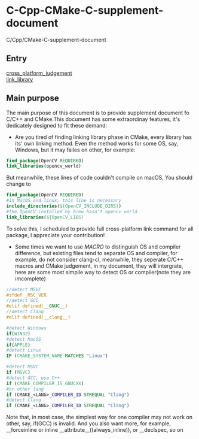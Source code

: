 # C-Cpp-CMake-C-supplement-document
C/Cpp/CMake-C-supplement-document
## Entry
[cross_platform_judgement](cross_platform/cross_platform.md)    
[link_library](library/library.md)
## Main purpose
The main purpose of this document is to provide supplement document fo C/C++ and CMake.This document has some extraordinay features, it's dedicately designed to fit these demand:
- Are you tired of finding linking library phase in CMake, every library has its' own linking method. Even the method works for some OS, say, Windows, but it may failes on other, for example:
```cmake
find_package(OpenCV REQUIRED)
link_libraries(opencv_world)
```
But meanwhile, these lines of code couldn't compile on macOS, You should change to
```cmake
find_package(OpenCV REQUIRED)
#in MacOS and linux, this line is necessary
include_directories(${OpenCV_INCLUDE_DIRS})
#the OpenCV installed by brew hasn't opencv_world
link_libraries(${OpenCV_LIBS)
```
To solve this, I scheduled to provide full cross-platform link command for all package, I appreciate your contribution!

- Some times we want to use *MACRO* to distinguish OS and compiler difference, but existing files tend to separate OS and compiler, for example, do not consider clang-cl, meanwhile, they seperate C/C++ macros and CMake judgement, in my document, they will intergrate, here are some most simpile way to detect OS or compiler(note they are imcomplete)
```C++
//detect MSVC
#ifdef _MSC_VER
//detect GCC
#elif defined(__GNUC__)
//detect Clang
#elif defined(__clang__)
```
```cmake
#detect Windows
if(WIN32)
#detect MacOS
if(APPLE)
#detect Linux
IF (CMAKE_SYSTEM_NAME MATCHES "Linux")

#detect MSVC
if (MSVC)
#detect GCC, use C++
if (CMAKE_COMPILER_IS_GNUCXX)
#or other lang
if (CMAKE_<LANG>_COMPILER_ID STREQUAL "Clang")
#detect Clang
if (CMAKE_<LANG>_COMPILER_ID STREQUAL "Clang")
```
Note that, in most case, the simplest way for one compiler may not work on other, say, if(GCC) is invalid. And you also want more, for example, \_\_forceinline or inline \_\_attribute__((always_inline)), or __declspec, so on
